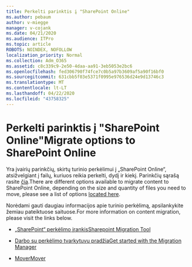 ```yaml
---
title: Perkelti parinktis į "SharePoint Online"
ms.author: pebaum
author: v-miegge
manager: v-cojank
ms.date: 04/21/2020
ms.audience: ITPro
ms.topic: article
ROBOTS: NOINDEX, NOFOLLOW
localization_priority: Normal
ms.collection: Adm_O365
ms.assetid: c8c339c9-2e50-4daa-aa91-3eb5053e2bc6
ms.openlocfilehash: fed306790f74fce7c0b5a97b3609af5a90f16bf0
ms.sourcegitcommit: 631cbb5f03e5371f0995e976536d24e9d13746c3
ms.translationtype: MT
ms.contentlocale: lt-LT
ms.lasthandoff: 04/22/2020
ms.locfileid: "43758325"
---
```

# <a name="migrate-options-to-sharepoint-online"></a><span data-ttu-id="e495b-102">Perkelti parinktis į "SharePoint Online"</span><span class="sxs-lookup"><span data-stu-id="e495b-102">Migrate options to SharePoint Online</span></span>

<span data-ttu-id="e495b-103">Yra įvairių parinkčių, skirtų turinio perkėlimui į „SharePoint Online“, atsižvelgiant į failų, kuriuos reikia perkelti, dydį ir kiekį. Parinkčių sąrašą rasite [čia](https://docs.microsoft.com/sharepointmigration/migrate-to-sharepoint-online).</span><span class="sxs-lookup"><span data-stu-id="e495b-103">There are different options available to migrate content to SharePoint Online, depending on the size and quantity of files you need to move, please see a list of options [located here](https://docs.microsoft.com/sharepointmigration/migrate-to-sharepoint-online).</span></span>

<span data-ttu-id="e495b-104">Norėdami gauti daugiau informacijos apie turinio perkėlimą, apsilankykite žemiau pateiktuose saituose.</span><span class="sxs-lookup"><span data-stu-id="e495b-104">For more information on content migration, please visit the links below.</span></span>

- [<span data-ttu-id="e495b-105">„SharePoint“ perkėlimo įrankis</span><span class="sxs-lookup"><span data-stu-id="e495b-105">Sharepoint Migration Tool</span></span>](https://docs.microsoft.com/sharepointmigration/introducing-the-sharepoint-migration-tool)

- [<span data-ttu-id="e495b-106">Darbo su perkėlimo tvarkytuvu pradžia</span><span class="sxs-lookup"><span data-stu-id="e495b-106">Get started with the Migration Manager</span></span>](https://docs.microsoft.com/sharepointmigration/mm-get-started)

- [<span data-ttu-id="e495b-107">Mover</span><span class="sxs-lookup"><span data-stu-id="e495b-107">Mover</span></span>](https://mover.io/)
